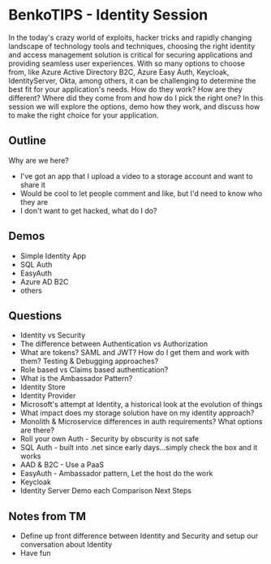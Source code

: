 # BenkoTIPS - Identity Session

In the today's crazy world of exploits, hacker tricks and rapidly changing landscape of technology tools and techniques, choosing the right identity and access management solution is critical for securing applications and providing seamless user experiences. With so many options to choose from, like Azure Active Directory B2C, Azure Easy Auth, Keycloak, IdentityServer, Okta, among others, it can be challenging to determine the best fit for your application's needs. How do they work? How are they different? Where did they come from and how do I pick the right one? In this session we will explore the options, demo how they work, and discuss how to make the right choice for your application.

## Outline

Why are we here?

- I've got an app that I upload a video to a storage account and want to share it
- Would be cool to let people comment and like, but I'd need to know who they are
- I don't want to get hacked, what do I do?

## Demos

- Simple Identity App
- SQL Auth
- EasyAuth
- Azure AD B2C
- others

## Questions

- Identity vs Security
- The difference between Authentication vs Authorization
- What are tokens? SAML and JWT? How do I get them and work with them? Testing & Debugging approaches?
- Role based vs Claims based authentication?
- What is the Ambassador Pattern?
- Identity Store
- Identity Provider
- Microsoft's attempt at Identity, a historical look at the evolution of things
- What impact does my storage solution have on my identity approach?
- Monolith & Microservice differences in auth requirements?
What options are there?
- Roll your own Auth - Security by obscurity is not safe
- SQL Auth - built into .net since early days...simply check the box and it works
- AAD & B2C - Use a PaaS
- EasyAuth - Ambassador pattern, Let the host do the work
- Keycloak
- Identity Server
Demo each
Comparison
Next Steps


## Notes from TM

- Define up front difference between Identity and Security and setup our conversation about Identity
- Have fun 
